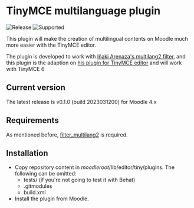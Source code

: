 TinyMCE multilanguage plugin
============================

![Release](https://img.shields.io/badge/release-v0.1.0-blue.svg) ![Supported](https://img.shields.io/badge/supported-4.1%2C%204.2-green.svg)

This plugin will make the creation of multilingual contents on Moodle much more easier with the TinyMCE editor.

The plugin is developed to work with [Iñaki Arenaza's multilang2 filter](https://github.com/iarenaza/moodle-filter_multilang2), and this plugin is the adaption 
on [his plugin for TinyMCE editor](https://github.com/iarenaza/moodle-tinymce_moodlelang2) and will work with TinyMCE 6

## Current version

The latest release is v0.1.0 (build 2023031200) for Moodle 4.x

## Requirements
As mentioned before, [filter_multilang2](https://github.com/iarenaza/moodle-filter_multilang2) is required.

## Installation

 - Copy repository content in *moodleroot*/lib/editor/tiny/plugins. The following can be omitted:
   - tests/ (if you're not going to test it with Behat)
   - .gitmodules
   - build.xml
 - Install the plugin from Moodle. 
